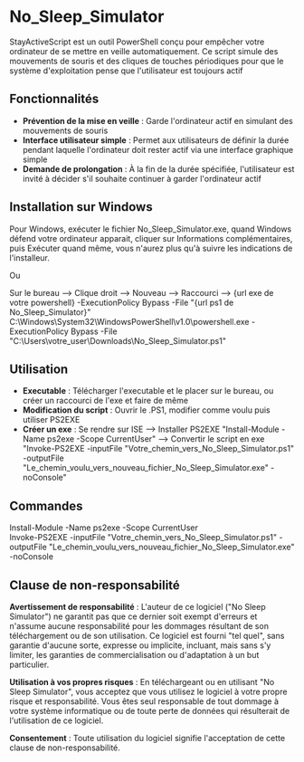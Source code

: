 # No_Sleep_Simulator

StayActiveScript est un outil PowerShell conçu pour empêcher votre ordinateur de se mettre en veille automatiquement. Ce script simule des mouvements de souris et des cliques de touches périodiques pour que le système d'exploitation pense que l'utilisateur est toujours actif

## Fonctionnalités

- **Prévention de la mise en veille** : Garde l'ordinateur actif en simulant des mouvements de souris
- **Interface utilisateur simple** : Permet aux utilisateurs de définir la durée pendant laquelle l'ordinateur doit rester actif via une interface graphique simple
- **Demande de prolongation** : À la fin de la durée spécifiée, l'utilisateur est invité à décider s'il souhaite continuer à garder l'ordinateur actif

## Installation sur Windows

Pour Windows, exécuter le fichier No_Sleep_Simulator.exe, quand Windows défend votre ordinateur apparait, cliquer sur Informations complémentaires, puis Exécuter quand même, vous n'aurez plus qu'à suivre les indications de l'installeur.

Ou

Sur le bureau --> Clique droit --> Nouveau --> Raccourci --> {url exe de votre powershell} -ExecutionPolicy Bypass -File "{url ps1 de No_Sleep_Simulator}"  
C:\Windows\System32\WindowsPowerShell\v1.0\powershell.exe -ExecutionPolicy Bypass -File "C:\Users\votre_user\Downloads\No_Sleep_Simulator.ps1"

## Utilisation

- **Executable** : Télécharger l'executable et le placer sur le bureau, ou créer un raccourci de l'exe et faire de même
- **Modification du script** : Ouvrir le .PS1, modifier comme voulu puis utiliser PS2EXE
- **Créer un exe** : Se rendre sur ISE --> Installer PS2EXE "Install-Module -Name ps2exe -Scope CurrentUser" --> Convertir le script en exe "Invoke-PS2EXE -inputFile "Votre_chemin_vers_No_Sleep_Simulator.ps1" -outputFile "Le_chemin_voulu_vers_nouveau_fichier_No_Sleep_Simulator.exe" -noConsole"

## Commandes

Install-Module -Name ps2exe -Scope CurrentUser  
Invoke-PS2EXE -inputFile "Votre_chemin_vers_No_Sleep_Simulator.ps1" -outputFile "Le_chemin_voulu_vers_nouveau_fichier_No_Sleep_Simulator.exe" -noConsole

## Clause de non-responsabilité

**Avertissement de responsabilité** : L'auteur de ce logiciel ("No Sleep Simulator") ne garantit pas que ce dernier soit exempt d'erreurs et n'assume aucune responsabilité pour les dommages résultant de son téléchargement ou de son utilisation. Ce logiciel est fourni "tel quel", sans garantie d'aucune sorte, expresse ou implicite, incluant, mais sans s'y limiter, les garanties de commercialisation ou d'adaptation à un but particulier.

**Utilisation à vos propres risques** : En téléchargeant ou en utilisant "No Sleep Simulator", vous acceptez que vous utilisez le logiciel à votre propre risque et responsabilité. Vous êtes seul responsable de tout dommage à votre système informatique ou de toute perte de données qui résulterait de l'utilisation de ce logiciel.

**Consentement** : Toute utilisation du logiciel signifie l'acceptation de cette clause de non-responsabilité.

